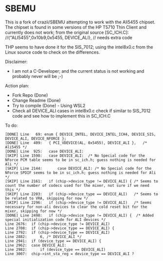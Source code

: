 # SBEMU

This is a fork of crazii/SBEMU attempting to work with the Ali5455 chipset.
The chipset is found in some versions of the HP T5710 Thin Client and currently does not work; from the original source [SC_ICH.C]:
 //{"ALI5455",0x10b9,0x5455, DEVICE_ALI}, // needs extra code

 THP seems to have done it for the SIS_7012; using the intel8x0.c from the Linux source code to check on the differences.

Disclaimer:
- I am not a C-Developer; and the current status is not working and probably never will be ;-)

Action plan:
- Fork Repo (Done)
- Change Readme (Done)
- Try to compile (Done) - Using WSL2
- Check all DEVICE_ALI cases in intel8x0.c check if similar to SIS_7012 code and see how to implement this in SC_ICH.C

To do:
```
[DONE] Line   69: enum { DEVICE_INTEL, DEVICE_INTEL_ICH4, DEVICE_SIS, DEVICE_ALI, DEVICE_NFORCE };
[DONE] Line  409: 	{ PCI_VDEVICE(AL, 0x5455), DEVICE_ALI },   /* Ali5455 */
[DONE] Line  925: 	case DEVICE_ALI:
[SKIP] Line 1598: 	case DEVICE_ALI:  /* No Special code for the NForce PCM table seems to be in sc_ich.h; guess nothing is needed for Ali */
[SKIP] Line 2144: 		case DEVICE_ALI: /* No Special code for the NForce SPDIF seems to be in sc_ich.h; guess nothing is needed for Ali */
[SKIP] Line 2161: 	if (chip->device_type != DEVICE_ALI) { /* Seems to count the number of codecs used for the mixer, not sure if we need this */
[SKIP] Line 2203: 	if (chip->device_type == DEVICE_ALI)   /* Seems to be related to VRA, skipping for now */
[SKIP] Line 2296: 	if (chip->device_type != DEVICE_ALI)   /* Seems necessary for non-ali devices to clear the cold reset bit for the mixer, skipping for now */
[DONE] Line 2498: 	if (chip->device_type != DEVICE_ALI) {  /* Added special initialization code for ALI devices */
Line 2676: 	if (chip->device_type != DEVICE_ALI)
Line 2708: 	if (chip->device_type == DEVICE_ALI) {
Line 2792: 	if (chip->device_type == DEVICE_ALI)
Line 2882: 		6, /* DEVICE_ALI */
Line 2941: 	if (device_type == DEVICE_ALI) {
Line 2962: 	case DEVICE_ALI:
Line 2982: 		if (device_type == DEVICE_ALI)
Line 3007: 	chip->int_sta_reg = device_type == DEVICE_ALI ?
```
